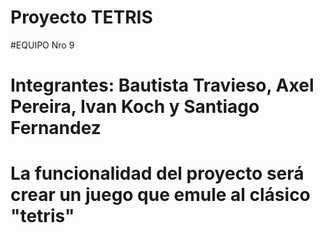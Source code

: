# Proyecto TETRIS
#EQUIPO Nro 9
# Integrantes: Bautista Travieso, Axel Pereira, Ivan Koch y Santiago Fernandez
# La funcionalidad del proyecto será crear un juego que emule al clásico "tetris"

